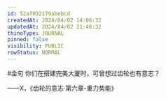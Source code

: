 ```yaml
---
id: 52af032179abebcd
createdAt: 2024/04/02 14:06:32
updatedAt: 2024/04/02 21:46:32
thinoType: JOURNAL
pinned: false
visibility: PUBLIC
rowStatus: NORMAL
---
```

#金句 你们在搭建完美大厦时，可曾想过齿轮也有意志？

——X，《齿轮的意志·第六章-重力势能》